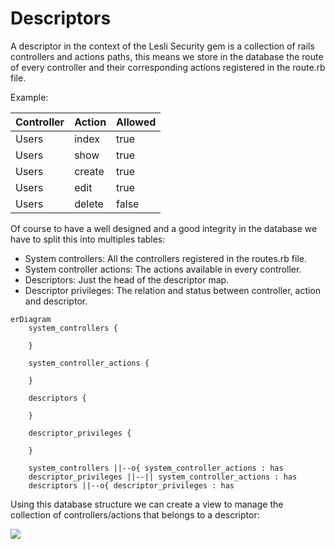 # Descriptors

A descriptor in the context of the Lesli Security gem is a collection of rails controllers and actions paths, this means we store in the database the route of every controller and their corresponding actions registered in the route.rb file.

Example: 


| Controller | Action | Allowed |
|---	|---	|---    |
| Users | index | true  |
| Users | show  | true  |
| Users | create | true |
| Users | edit   | true |
| Users | delete | false |

Of course to have a well designed and a good integrity in the database we have to split this into multiples tables:

- System controllers: All the controllers registered in the routes.rb file.
- System controller actions: The actions available in every controller.
- Descriptors: Just the head of the descriptor map.
- Descriptor privileges: The relation and status between controller, action and descriptor.


```mermaid
erDiagram
    system_controllers {

    }

    system_controller_actions {

    }

    descriptors {

    }

    descriptor_privileges {

    }

    system_controllers ||--o{ system_controller_actions : has
    descriptor_privileges ||--|| system_controller_actions : has
    descriptors ||--o{ descriptor_privileges : has
```

Using this database structure we can create a view to manage the collection of controllers/actions that belongs to a descriptor:

<img src="/images/engines/security/descriptors-index.excalidraw.png">
